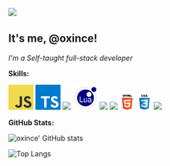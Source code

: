 ![](https://komarev.com/ghpvc/?username=oxince)

<h2>It's me, @oxince!</h2>
<p><em>I'm a Self-taught full-stack developer</br>
</em></p>


**Skills:**  

<code><img height="50" src="https://raw.githubusercontent.com/github/explore/80688e429a7d4ef2fca1e82350fe8e3517d3494d/topics/javascript/javascript.png"></code>
<code><img height="50" src="https://raw.githubusercontent.com/github/explore/80688e429a7d4ef2fca1e82350fe8e3517d3494d/topics/typescript/typescript.png"></code>
<code><img height="50" src="https://cdn-icons-png.flaticon.com/512/226/226777.png"></code>
<code><img height="50" src="https://raw.githubusercontent.com/github/explore/80688e429a7d4ef2fca1e82350fe8e3517d3494d/topics/lua/lua.png"></code>
<code><img height="35" src="https://icons-for-free.com/download-icon-development+logo+mysql+icon-1320184807686758112_512.png"></code>
<code><img height="35" src="https://img.icons8.com/color/480/mongodb.png"></code>
<code><img height="30" src="https://raw.githubusercontent.com/github/explore/80688e429a7d4ef2fca1e82350fe8e3517d3494d/topics/html/html.png"></code>
<code><img height="30" src="https://raw.githubusercontent.com/github/explore/80688e429a7d4ef2fca1e82350fe8e3517d3494d/topics/css/css.png"></code>
<code><img height="30" src="https://icon-library.com/images/jquery-icon-png/jquery-icon-png-7.jpg"></code>

**GitHub Stats:**

![oxince' GitHub stats](https://github-readme-stats.vercel.app/api?username=oxince&show_icons=true&theme=tokyonight)


![Top Langs](https://github-readme-stats.vercel.app/api/top-langs/?username=oxince&langs_count=3&theme=tokyonight)
